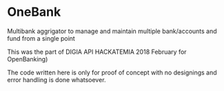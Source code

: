 # OneBank 
Multibank aggrigator to manage and maintain multiple bank/accounts and fund from a single point

This was the part of DIGIA API HACKATEMIA 2018 February for OpenBanking)

The code written here is only for proof of concept with no designings and error handling is done whatsoever.